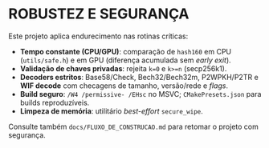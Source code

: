 # ROBUSTEZ E SEGURANÇA

Este projeto aplica endurecimento nas rotinas críticas:

- **Tempo constante (CPU/GPU)**: comparação de `hash160` em CPU (`utils/safe.h`) e em GPU (diferença acumulada sem *early exit*).
- **Validação de chaves privadas**: rejeita `k=0` e `k>=n` (secp256k1).
- **Decoders estritos**: Base58/Check, Bech32/Bech32m, P2WPKH/P2TR e **WIF decode** com checagens de tamanho, versão/rede e *flags*.
- **Build seguro**: `/W4 /permissive- /EHsc` no MSVC; `CMakePresets.json` para builds reproduzíveis.
- **Limpeza de memória**: utilitário *best-effort* `secure_wipe`.

Consulte também `docs/FLUXO_DE_CONSTRUCAO.md` para retomar o projeto com segurança.
